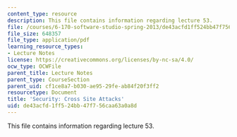 ```yaml
---
content_type: resource
description: This file contains information regarding lecture 53.
file: /courses/6-170-software-studio-spring-2013/de43acfd1ff524bb47f756caa63a0a8d_MIT6_170S13_53-sec-crs-ste.pdf
file_size: 648357
file_type: application/pdf
learning_resource_types:
- Lecture Notes
license: https://creativecommons.org/licenses/by-nc-sa/4.0/
ocw_type: OCWFile
parent_title: Lecture Notes
parent_type: CourseSection
parent_uid: cf1ce8a7-b030-ae95-29fe-ab84f20f3ff2
resourcetype: Document
title: 'Security: Cross Site Attacks'
uid: de43acfd-1ff5-24bb-47f7-56caa63a0a8d
---
```

This file contains information regarding lecture 53.